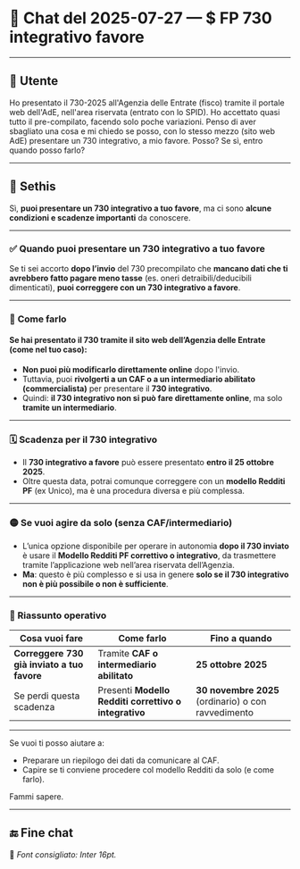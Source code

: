 # 📅 Chat del 2025-07-27 — $ FP 730 integrativo favore

---

## 👤 **Utente**

Ho presentato il 730-2025 all'Agenzia delle Entrate (fisco) tramite il portale web dell'AdE, nell'area riservata (entrato con lo SPID).
Ho accettato quasi tutto il pre-compilato, facendo solo poche variazioni.
Penso di aver sbagliato una cosa e mi chiedo se posso, con lo stesso mezzo (sito web AdE) presentare un 730 integrativo, a mio favore.
Posso? Se sì, entro quando posso farlo?

---

## 🤖 **Sethis**

Sì, **puoi presentare un 730 integrativo a tuo favore**, ma ci sono **alcune condizioni e scadenze importanti** da conoscere.

---

### ✅ **Quando puoi presentare un 730 integrativo a tuo favore**
Se ti sei accorto **dopo l’invio** del 730 precompilato che **mancano dati che ti avrebbero fatto pagare meno tasse** (es. oneri detraibili/deducibili dimenticati), **puoi correggere con un 730 integrativo a favore**.

---

### 📌 **Come farlo**

#### Se hai presentato il 730 tramite il sito web dell’Agenzia delle Entrate (come nel tuo caso):
- **Non puoi più modificarlo direttamente online** dopo l'invio.
- Tuttavia, puoi **rivolgerti a un CAF o a un intermediario abilitato (commercialista)** per presentare il **730 integrativo**.
- Quindi: **il 730 integrativo non si può fare direttamente online**, ma solo **tramite un intermediario**.

---

### 🗓️ **Scadenza per il 730 integrativo**
- Il **730 integrativo a favore** può essere presentato **entro il 25 ottobre 2025**.
- Oltre questa data, potrai comunque correggere con un **modello Redditi PF** (ex Unico), ma è una procedura diversa e più complessa.

---

### 🟡 **Se vuoi agire da solo (senza CAF/intermediario)**
- L’unica opzione disponibile per operare in autonomia **dopo il 730 inviato** è usare il **Modello Redditi PF correttivo o integrativo**, da trasmettere tramite l’applicazione web nell’area riservata dell’Agenzia.
- **Ma**: questo è più complesso e si usa in genere **solo se il 730 integrativo non è più possibile o non è sufficiente**.

---

### 🔁 Riassunto operativo

| Cosa vuoi fare | Come farlo | Fino a quando |
|----------------|------------|----------------|
| **Correggere 730 già inviato a tuo favore** | Tramite **CAF o intermediario abilitato** | **25 ottobre 2025** |
| Se perdi questa scadenza | Presenti **Modello Redditi correttivo o integrativo** | **30 novembre 2025** (ordinario) o con ravvedimento |

---

Se vuoi ti posso aiutare a:
- Preparare un riepilogo dei dati da comunicare al CAF.
- Capire se ti conviene procedere col modello Redditi da solo (e come farlo).

Fammi sapere.

---

## 🔚 Fine chat

📌 *Font consigliato: Inter 16pt.*
